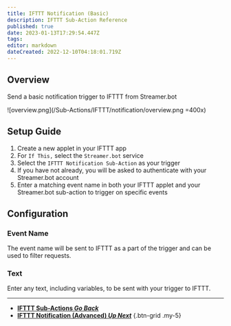 ```yaml
---
title: IFTTT Notification (Basic)
description: IFTTT Sub-Action Reference
published: true
date: 2023-01-13T17:29:54.447Z
tags: 
editor: markdown
dateCreated: 2022-12-10T04:18:01.719Z
---
```


## Overview
Send a basic notification trigger to IFTTT from Streamer.bot

![overview.png](/Sub-Actions/IFTTT/notification/overview.png =400x)

## Setup Guide
1. Create a new applet in your IFTTT app
2. For `If This,` select the `Streamer.bot` service
3. Select the `IFTTT Notification Sub-Action` as your trigger
4. If you have not already, you will be asked to authenticate with your Streamer.bot account
5. Enter a matching event name in both your IFTTT applet and your Streamer.bot sub-action to trigger on specific events

## Configuration
### Event Name
The event name will be sent to IFTTT as a part of the trigger and can be used to filter requests.

### Text
Enter any text, including variables, to be sent with your trigger to IFTTT.

---

- [<i class="mdi mdi-chevron-left"></i> **IFTTT Sub-Actions *Go Back***](/en/Sub-Actions/IFTTT)
- [<i class="mdi mdi-android-messages"></i> **IFTTT Notification (Advanced) *Up Next***](/en/Sub-Actions/IFTTT/Notification-Advanced)
{.btn-grid .my-5}